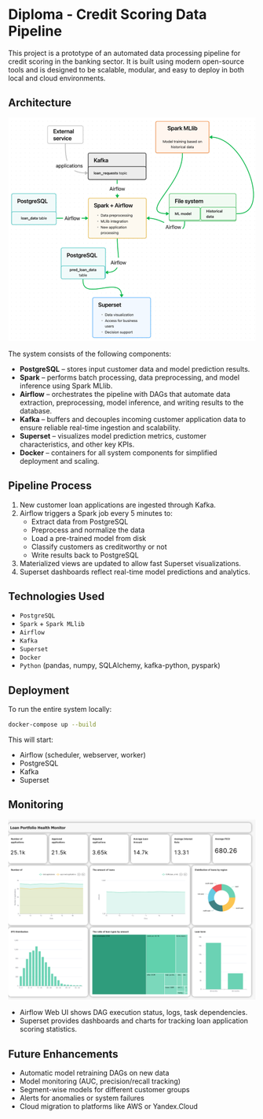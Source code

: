 # Diploma - Credit Scoring Data Pipeline

This project is a prototype of an automated data processing pipeline for credit scoring in the banking sector. It is built using modern open-source tools and is designed to be scalable, modular, and easy to deploy in both local and cloud environments.

## Architecture

![Pipeline Architecture](https://github.com/Jeremix7/Diploma/blob/master/img/Architecture.png?raw=true)

The system consists of the following components:

- **PostgreSQL** – stores input customer data and model prediction results.
- **Spark** – performs batch processing, data preprocessing, and model inference using Spark MLlib.
- **Airflow** – orchestrates the pipeline with DAGs that automate data extraction, preprocessing, model inference, and writing results to the database.
- **Kafka** – buffers and decouples incoming customer application data to ensure reliable real-time ingestion and scalability.
- **Superset** – visualizes model prediction metrics, customer characteristics, and other key KPIs.
- **Docker** – containers for all system components for simplified deployment and scaling.

## Pipeline Process

1. New customer loan applications are ingested through Kafka.
2. Airflow triggers a Spark job every 5 minutes to:
   - Extract data from PostgreSQL
   - Preprocess and normalize the data
   - Load a pre-trained model from disk
   - Classify customers as creditworthy or not
   - Write results back to PostgreSQL
3. Materialized views are updated to allow fast Superset visualizations.
4. Superset dashboards reflect real-time model predictions and analytics.

## Technologies Used

- `PostgreSQL`
- `Spark` + `Spark MLlib`
- `Airflow`
- `Kafka`
- `Superset`
- `Docker`
- `Python` (pandas, numpy, SQLAlchemy, kafka-python, pyspark)

## Deployment

To run the entire system locally:

```bash
docker-compose up --build
```

This will start:
- Airflow (scheduler, webserver, worker)
- PostgreSQL
- Kafka
- Superset

## Monitoring

![Dashboards](https://github.com/Jeremix7/Diploma/blob/master/img/Dashboard.jpg?raw=true)

- Airflow Web UI shows DAG execution status, logs, task dependencies.
- Superset provides dashboards and charts for tracking loan application scoring statistics.

## Future Enhancements

- Automatic model retraining DAGs on new data
- Model monitoring (AUC, precision/recall tracking)
- Segment-wise models for different customer groups
- Alerts for anomalies or system failures
- Cloud migration to platforms like AWS or Yandex.Cloud
